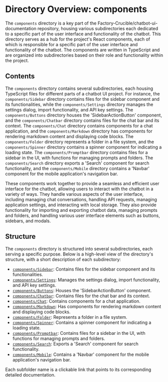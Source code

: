 
# Directory Overview: components

The `components` directory is a key part of the Factory-Crucible/chatbot-ui-documentation repository, housing various subdirectories each dedicated to a specific part of the user interface and functionality of the chatbot. This directory serves as a hub for the project's React components, each of which is responsible for a specific part of the user interface and functionality of the chatbot. The components are written in TypeScript and are organized into subdirectories based on their role and functionality within the project.

## Contents

The `components` directory contains several subdirectories, each housing TypeScript files for different parts of a chatbot UI project. For instance, the `components/Sidebar` directory contains files for the sidebar component and its functionalities, while the `components/Settings` directory manages the settings dialog, import functionality, and API key settings. The `components/Buttons` directory houses the 'SidebarActionButton' component, and the `components/Chatbar` directory contains files for the chat bar and its context. The `components/Chat` directory contains components for a chat application, and the `components/Markdown` directory has components for rendering markdown content and displaying code blocks. The `components/Folder` directory represents a folder in a file system, and the `components/Spinner` directory contains a spinner component for indicating a loading state. The `components/Promptbar` directory contains files for a sidebar in the UI, with functions for managing prompts and folders. The `components/Search` directory exports a 'Search' component for search functionality, and the `components/Mobile` directory contains a 'Navbar' component for the mobile application's navigation bar.

These components work together to provide a seamless and efficient user interface for the chatbot, allowing users to interact with the chatbot in a variety of ways. They handle various aspects of the user interface, including managing chat conversations, handling API requests, managing application settings, and interacting with local storage. They also provide functionality for importing and exporting chatbot data, managing prompts and folders, and handling various user interface elements such as buttons, sidebars, and modals.

## Structure

The `components` directory is structured into several subdirectories, each serving a specific purpose. Below is a high-level view of the directory's structure, with a short description of each subdirectory:

- [`components/Sidebar`](Sidebar.md): Contains files for the sidebar component and its functionalities.
- [`components/Settings`](Settings.md): Manages the settings dialog, import functionality, and API key settings.
- [`components/Buttons`](Buttons.md): Houses the 'SidebarActionButton' component.
- [`components/Chatbar`](Chatbar.md): Contains files for the chat bar and its context.
- [`components/Chat`](Chat.md): Contains components for a chat application.
- [`components/Markdown`](Markdown.md): Has components for rendering markdown content and displaying code blocks.
- [`components/Folder`](Folder.md): Represents a folder in a file system.
- [`components/Spinner`](Spinner.md): Contains a spinner component for indicating a loading state.
- [`components/Promptbar`](Promptbar.md): Contains files for a sidebar in the UI, with functions for managing prompts and folders.
- [`components/Search`](Search.md): Exports a 'Search' component for search functionality.
- [`components/Mobile`](Mobile.md): Contains a 'Navbar' component for the mobile application's navigation bar.

Each subfolder name is a clickable link that points to its corresponding detailed documentation.
